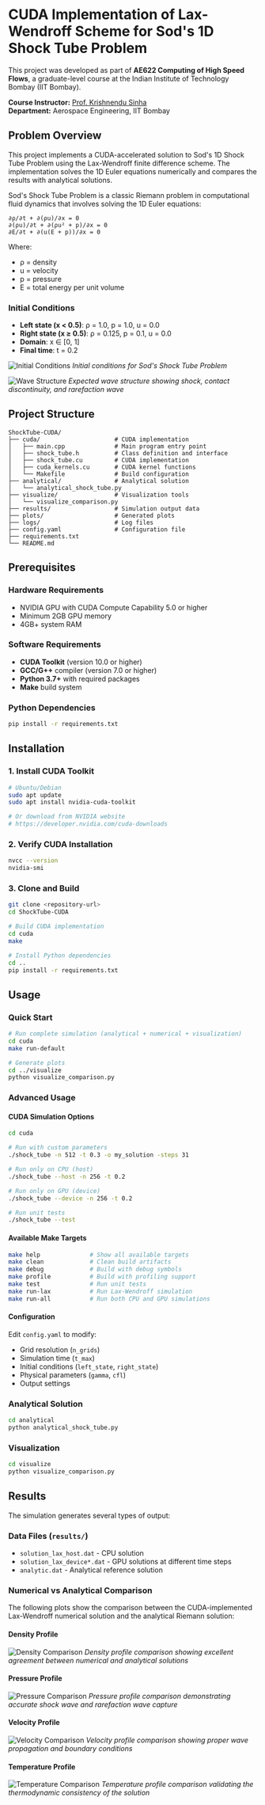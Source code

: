 # CUDA Implementation of Lax-Wendroff Scheme for Sod's 1D Shock Tube Problem

This project was developed as part of **AE622 Computing of High Speed Flows**, a graduate-level course at the Indian Institute of Technology Bombay (IIT Bombay).

**Course Instructor:** [Prof. Krishnendu Sinha](https://www.hypersonic-cfd.com/people.html#krishna)  
**Department:** Aerospace Engineering, IIT Bombay

## Problem Overview

This project implements a CUDA-accelerated solution to Sod's 1D Shock Tube Problem using the Lax-Wendroff finite difference scheme. The implementation solves the 1D Euler equations numerically and compares the results with analytical solutions. 


Sod's Shock Tube Problem is a classic Riemann problem in computational fluid dynamics that involves solving the 1D Euler equations:

```
∂ρ/∂t + ∂(ρu)/∂x = 0
∂(ρu)/∂t + ∂(ρu² + p)/∂x = 0  
∂E/∂t + ∂(u(E + p))/∂x = 0
```

Where:
- ρ = density
- u = velocity  
- p = pressure
- E = total energy per unit volume

### Initial Conditions
- **Left state (x < 0.5)**: ρ = 1.0, p = 1.0, u = 0.0
- **Right state (x ≥ 0.5)**: ρ = 0.125, p = 0.1, u = 0.0
- **Domain**: x ∈ [0, 1]
- **Final time**: t = 0.2

![Initial Conditions](images/shock_tube_initial_conditions.png)
*Initial conditions for Sod's Shock Tube Problem*

![Wave Structure](images/shocktube_wavestructure.png)
*Expected wave structure showing shock, contact discontinuity, and rarefaction wave*


## Project Structure

```
ShockTube-CUDA/
├── cuda/                     # CUDA implementation
│   ├── main.cpp              # Main program entry point
│   ├── shock_tube.h          # Class definition and interface
│   ├── shock_tube.cu         # CUDA implementation
│   ├── cuda_kernels.cu       # CUDA kernel functions
│   └── Makefile              # Build configuration
├── analytical/               # Analytical solution
│   └── analytical_shock_tube.py
├── visualize/                # Visualization tools
│   └── visualize_comparison.py
├── results/                  # Simulation output data
├── plots/                    # Generated plots
├── logs/                     # Log files
├── config.yaml               # Configuration file
├── requirements.txt          
└── README.md                 
```

## Prerequisites

### Hardware Requirements
- NVIDIA GPU with CUDA Compute Capability 5.0 or higher
- Minimum 2GB GPU memory
- 4GB+ system RAM

### Software Requirements
- **CUDA Toolkit** (version 10.0 or higher)
- **GCC/G++** compiler (version 7.0 or higher)
- **Python 3.7+** with required packages
- **Make** build system

### Python Dependencies
```bash
pip install -r requirements.txt
```


## Installation

### 1. Install CUDA Toolkit
```bash
# Ubuntu/Debian
sudo apt update
sudo apt install nvidia-cuda-toolkit

# Or download from NVIDIA website
# https://developer.nvidia.com/cuda-downloads
```

### 2. Verify CUDA Installation
```bash
nvcc --version
nvidia-smi
```

### 3. Clone and Build
```bash
git clone <repository-url>
cd ShockTube-CUDA

# Build CUDA implementation
cd cuda
make

# Install Python dependencies
cd ..
pip install -r requirements.txt
```

## Usage

### Quick Start
```bash
# Run complete simulation (analytical + numerical + visualization)
cd cuda
make run-default

# Generate plots
cd ../visualize
python visualize_comparison.py
```

### Advanced Usage

#### CUDA Simulation Options
```bash
cd cuda

# Run with custom parameters
./shock_tube -n 512 -t 0.3 -o my_solution -steps 31

# Run only on CPU (host)
./shock_tube --host -n 256 -t 0.2

# Run only on GPU (device)  
./shock_tube --device -n 256 -t 0.2

# Run unit tests
./shock_tube --test
```

#### Available Make Targets
```bash
make help              # Show all available targets
make clean             # Clean build artifacts
make debug             # Build with debug symbols
make profile           # Build with profiling support
make test              # Run unit tests
make run-lax           # Run Lax-Wendroff simulation
make run-all           # Run both CPU and GPU simulations
```

#### Configuration
Edit `config.yaml` to modify:
- Grid resolution (`n_grids`)
- Simulation time (`t_max`)
- Initial conditions (`left_state`, `right_state`)
- Physical parameters (`gamma`, `cfl`)
- Output settings

### Analytical Solution
```bash
cd analytical
python analytical_shock_tube.py
```

### Visualization
```bash
cd visualize
python visualize_comparison.py
```

## Results

The simulation generates several types of output:

### Data Files (`results/`)
- `solution_lax_host.dat` - CPU solution
- `solution_lax_device*.dat` - GPU solutions at different time steps
- `analytic.dat` - Analytical reference solution

### Numerical vs Analytical Comparison

The following plots show the comparison between the CUDA-implemented Lax-Wendroff numerical solution and the analytical Riemann solution:

#### Density Profile
![Density Comparison](plots/density_comparison.png)
*Density profile comparison showing excellent agreement between numerical and analytical solutions*

#### Pressure Profile  
![Pressure Comparison](plots/pressure_comparison.png)
*Pressure profile comparison demonstrating accurate shock wave and rarefaction wave capture*

#### Velocity Profile
![Velocity Comparison](plots/velocity_comparison.png)
*Velocity profile comparison showing proper wave propagation and boundary conditions*

#### Temperature Profile
![Temperature Comparison](plots/temperature_comparison.png)
*Temperature profile comparison validating the thermodynamic consistency of the solution*


